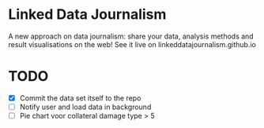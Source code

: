 # Linked Data Journalism
A new approach on data journalism: share your data, analysis methods and result visualisations on the web!
See it live on linkeddatajournalism.github.io
 
# TODO
- [X] Commit the data set itself to the repo
- [ ] Notify user and load data in background
- [ ] Pie chart voor collateral damage type > 5
